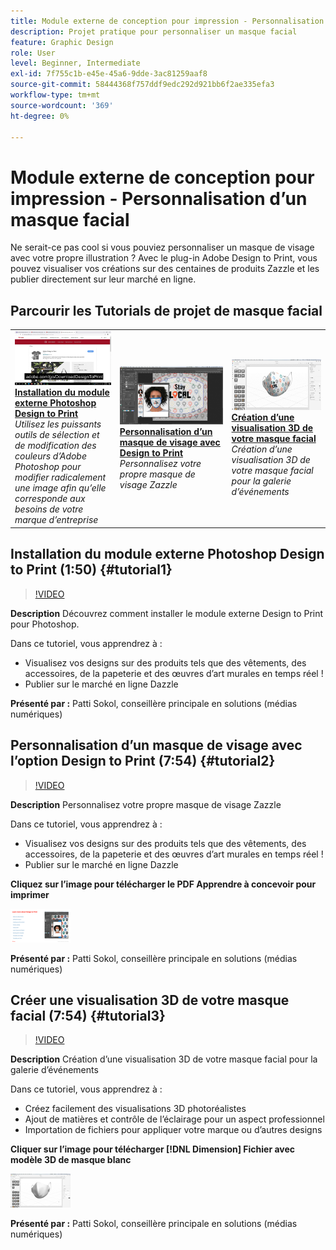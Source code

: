 ```yaml
---
title: Module externe de conception pour impression - Personnalisation d’un masque facial
description: Projet pratique pour personnaliser un masque facial
feature: Graphic Design
role: User
level: Beginner, Intermediate
exl-id: 7f755c1b-e45e-45a6-9dde-3ac81259aaf8
source-git-commit: 58444368f757ddf9edc292d921bb6f2ae335efa3
workflow-type: tm+mt
source-wordcount: '369'
ht-degree: 0%

---
```


# Module externe de conception pour impression - Personnalisation d’un masque facial

Ne serait-ce pas cool si vous pouviez personnaliser un masque de visage avec votre propre illustration ? Avec le plug-in Adobe Design to Print, vous pouvez visualiser vos créations sur des centaines de produits Zazzle et les publier directement sur leur marché en ligne.

## Parcourir les Tutorials de projet de masque facial

<table style="table-layout:fixed">
<tr>
 <td>
   <a href="handsonproject.md#tutorial1">
      <img alt="Installation du module externe Photoshop Design to Print" src="../assets/d2p_install_sokol_thumbnail.jpg" />
   </a>
    <div>
   <a href="handsonproject.md#tutorial1"><strong>Installation du module externe Photoshop Design to Print</strong></a>
    </div>
    <em>Utilisez les puissants outils de sélection et de modification des couleurs d’Adobe Photoshop pour modifier radicalement une image afin qu’elle corresponde aux besoins de votre marque d’entreprise</em>
    <br>
  </td>
  <td>
    <a href="handsonproject.md#tutorial2">
        <img alt="Personnalisation d’un masque de visage avec Design to Print" src="../assets/d2p_faceMask_sokol_thumbnail.jpg" />
    </a>
    <div>
    <a href="handsonproject.md#tutorial2"><strong>Personnalisation d’un masque de visage avec Design to Print</strong></a>
    </div>
    <em>Personnalisez votre propre masque de visage Zazzle</em>
    <br>
  </td>
  <td>
    <a href="handsonproject.md#tutorial3">
      <img alt="Création d’une visualisation 3D de votre masque facial" src="../assets/DN_faceMaskShare_sokol_thumbnail.jpg" />
   </a>
    <div>
   <a href="handsonproject.md#tutorial3"><strong>Création d’une visualisation 3D de votre masque facial</strong></a>
    </div>
    <em>Création d’une visualisation 3D de votre masque facial pour la galerie d’événements</em>
    <br>
  </td>
</tr>
</table>

## Installation du module externe Photoshop Design to Print (1:50) {#tutorial1}

>[!VIDEO](https://video.tv.adobe.com/v/327096?hidetitle=true)

**Description**
Découvrez comment installer le module externe Design to Print pour Photoshop.

Dans ce tutoriel, vous apprendrez à :
* Visualisez vos designs sur des produits tels que des vêtements, des accessoires, de la papeterie et des œuvres d’art murales en temps réel !
* Publier sur le marché en ligne Dazzle

**Présenté par :**
Patti Sokol, conseillère principale en solutions (médias numériques)

## Personnalisation d’un masque de visage avec l’option Design to Print (7:54) {#tutorial2}

>[!VIDEO](https://video.tv.adobe.com/v/327097?hidetitle=true)

**Description**
Personnalisez votre propre masque de visage Zazzle

Dans ce tutoriel, vous apprendrez à :
* Visualisez vos designs sur des produits tels que des vêtements, des accessoires, de la papeterie et des œuvres d’art murales en temps réel !
* Publier sur le marché en ligne Dazzle

**Cliquez sur l’image pour télécharger le PDF Apprendre à concevoir pour imprimer**

[![Découvrir le design pour l’impression](../assets/LearnDesigntoPrint_96.png)](../assets/LearnDesigntoPrint.pdf)

**Présenté par :**
Patti Sokol, conseillère principale en solutions (médias numériques)

## Créer une visualisation 3D de votre masque facial (7:54) {#tutorial3}

>[!VIDEO](https://video.tv.adobe.com/v/327098?hidetitle=true)

**Description**
Création d’une visualisation 3D de votre masque facial pour la galerie d’événements

Dans ce tutoriel, vous apprendrez à :
* Créez facilement des visualisations 3D photoréalistes
* Ajout de matières et contrôle de l’éclairage pour un aspect professionnel
* Importation de fichiers pour appliquer votre marque ou d’autres designs

**Cliquer sur l’image pour télécharger [!DNL Dimension] Fichier avec modèle 3D de masque blanc**

[![Image de comparaison](../assets/whitemask_96.png)](https://stock.adobe.com/search/3d-assets?load_type=search&amp;native_visual_search=&amp;similar_content_id=&amp;is_recent_search=&amp;search_type=usertyped&amp;k=face+mask&amp;asset_id=324075591)

**Présenté par :**
Patti Sokol, conseillère principale en solutions (médias numériques)
